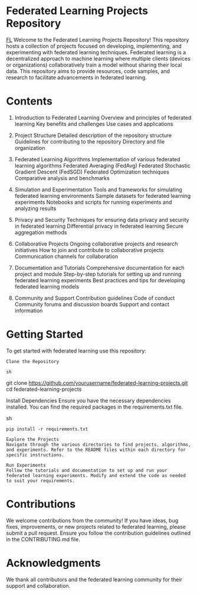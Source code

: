 # Federated Learning Projects Repository
[FL](https://miro.medium.com/v2/resize:fit:1400/0*mT-ml9Cuw0W4jIe)
Welcome to the Federated Learning Projects Repository! This repository hosts a collection of projects focused on developing, implementing, and experimenting with federated learning techniques. Federated learning is a decentralized approach to machine learning where multiple clients (devices or organizations) collaboratively train a model without sharing their local data. This repository aims to provide resources, code samples, and research to facilitate advancements in federated learning.

# Contents

   1. Introduction to Federated Learning
        Overview and principles of federated learning
        Key benefits and challenges
        Use cases and applications

   2. Project Structure
        Detailed description of the repository structure
        Guidelines for contributing to the repository
        Directory and file organization

  3. Federated Learning Algorithms
        Implementation of various federated learning algorithms
            Federated Averaging (FedAvg)
            Federated Stochastic Gradient Descent (FedSGD)
            Federated Optimization techniques
        Comparative analysis and benchmarks

  4. Simulation and Experimentation
        Tools and frameworks for simulating federated learning environments
        Sample datasets for federated learning experiments
        Notebooks and scripts for running experiments and analyzing results

  5.  Privacy and Security
        Techniques for ensuring data privacy and security in federated learning
        Differential privacy in federated learning
        Secure aggregation methods

  6.  Collaborative Projects
        Ongoing collaborative projects and research initiatives
        How to join and contribute to collaborative projects
        Communication channels for collaboration

  7.  Documentation and Tutorials
        Comprehensive documentation for each project and module
        Step-by-step tutorials for setting up and running federated learning experiments
        Best practices and tips for developing federated learning models

  8.  Community and Support
        Contribution guidelines
        Code of conduct
        Community forums and discussion boards
        Support and contact information

# Getting Started

To get started with federated learning use this repository:

    Clone the Repository

    sh

git clone https://github.com/yourusername/federated-learning-projects.git
cd federated-learning-projects

Install Dependencies
Ensure you have the necessary dependencies installed. You can find the required packages in the requirements.txt file.

sh

    pip install -r requirements.txt

    Explore the Projects
    Navigate through the various directories to find projects, algorithms, and experiments. Refer to the README files within each directory for specific instructions.

    Run Experiments
    Follow the tutorials and documentation to set up and run your federated learning experiments. Modify and extend the code as needed to suit your requirements.

# Contributions

We welcome contributions from the community! If you have ideas, bug fixes, improvements, or new projects related to federated learning, please submit a pull request. Ensure you follow the contribution guidelines outlined in the CONTRIBUTING.md file.

# Acknowledgments

We thank all contributors and the federated learning community for their support and collaboration.
